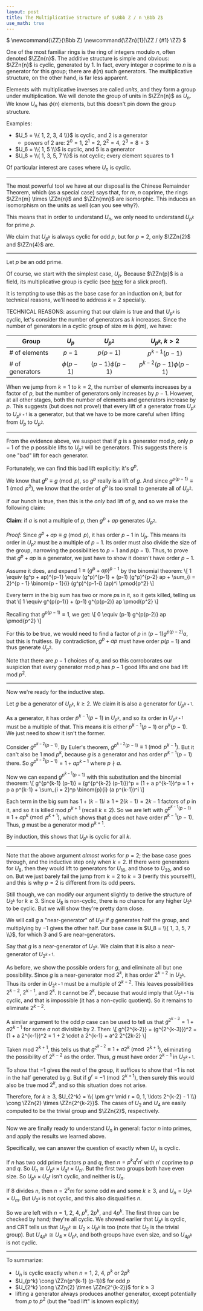 ```yaml
---
layout: post
title: The Multiplicative Structure of $\Bbb Z / n \Bbb Z$
use_math: true
---
```

$
\newcommand{\ZZ}{\Bbb Z}
\newcommand{\ZZn}[1]{\ZZ / {#1} \ZZ}
$

One of the most familiar rings is the ring of integers modulo $n$, often denoted $\ZZn{n}$. The additive structure is simple and obvious: $\ZZn{n}$ is cyclic, generated by $1$. In fact, every integer $a$ coprime to $n$ is a generator for this group; there are $\phi(n)$ such generators. The multiplicative structure, on the other hand, is far less apparent.

Elements with multiplicative inverses are called *units*, and they form a group under multiplication. We will denote the group of units in $\ZZn{n}$ as $U_n$. We know $U_n$ has $\phi(n)$ elements, but this doesn't pin down the group structure.

Examples:
 - $U_5 = \\{ 1, 2, 3, 4 \\}$ is cyclic, and $2$ is a generator
   - powers of $2$ are: $2^0 = 1$, $2^1 = 2$, $2^2 = 4$, $2^3 = 8 = 3$
 - $U_6 = \\{ 1, 5 \\}$ is cyclic, and $5$ is a generator
 - $U_8 = \\{ 1, 3, 5, 7 \\}$ is not cyclic; every element squares to $1$

Of particular interest are cases where $U_n$ is cyclic.

---

The most powerful tool we have at our disposal is the Chinese Remainder Theorem, which (as a special case) says that, for $m$, $n$ coprime, the rings $\ZZn{m} \times \ZZn{n}$ and $\ZZn{mn}$ are isomorphic. This induces an isomorphism on the units as well (can you see why?).

This means that in order to understand $U_n$, we only need to understand $U_{p^k}$ for prime $p$.

We claim that $U_{p^k}$ is always cyclic for odd $p$, but for $p = 2$, only $\ZZn{2}$ and $\ZZn{4}$ are.

---

Let $p$ be an odd prime.

Of course, we start with the simplest case, $U_p$. Because $\ZZn{p}$ is a field, its multiplicative group is cyclic (see [here](https://math.stackexchange.com/a/59911/55540) for a slick proof).

It is tempting to use this as the base case for an induction on $k$, but for technical reasons, we'll need to address $k = 2$ specially.

TECHNICAL REASONS: assuming that our claim is true and that $U_{p^k}$ is cyclic, let's consider the number of generators as $k$ increases. Since the number of generators in a cyclic group of size $m$ is $\phi(m)$, we have:

| Group           | $U_p$       | $U_{p^2}$         | $U_{p^k}$, $k > 2$        |
|-----------------|:-----------:|:-----------------:|:-------------------------:|
| # of elements   | $p - 1$     | $p(p-1)$          | $p^{k-1} (p-1)$           |
| # of generators | $\phi(p-1)$ | $(p-1) \phi(p-1)$ | $p^{k-2} (p-1) \phi(p-1)$ |

When we jump from $k = 1$ to $k = 2$, the number of elements increases by a factor of $p$, but the number of generators only increases by $p - 1$. However, at all other stages, both the number of elements and generators increase by $p$. This suggests (but does not prove!) that every lift of a generator from $U_{p^k}$ to $U_{p^{k+1}}$ is a generator, but that we have to be more careful when lifting from $U_p$ to $U_{p^2}$.

---

From the evidence above, we suspect that if $g$ is a generator mod $p$, only $p-1$ of the $p$ possible lifts to $U_{p^2}$ will be generators. This suggests there is one "bad" lift for each generator.

Fortunately, we can find this bad lift explicitly: it's $g^p$.

We know that $g^p \equiv g \pmod{p}$, so $g^p$ really is a lift of $g$. And since $g^{p(p-1)} \equiv 1 \pmod{p^2}$, we know that the order of $g^p$ is too small to generate all of $U_{p^2}$.

If our hunch is true, then this is the *only* bad lift of $g$, and so we make the following claim:

**Claim**: if $a$ is not a multiple of $p$, then $g^p + ap$ generates $U_{p^2}$.

*Proof*: Since $g^p + ap \equiv g \pmod{p}$, it has order $p-1$ in $U_p$. This means its order in $U_{p^2}$ must be a multiple of $p-1$. Its order must also divide the size of the group, narrowing the possibilities to $p-1$ and $p(p-1)$. Thus, to prove that $g^p + ap$ is a generator, we just have to show it doesn't have order $p-1$.

Assume it does, and expand $1 \equiv (g^p + ap)^{p-1}$ by the binomial theorem:
\\[ 1 \equiv (g^p + ap)^{p-1} \equiv (g^p)^{p-1} + (p-1) (g^p)^{p-2} ap + \sum_{i = 2}^{p - 1} \binom{p - 1}{i} (g^p)^{p-1-i} (ap)^i \pmod{p^2} \\]

Every term in the big sum has two or more $p$s in it, so it gets killed, telling us that
\\[ 1 \equiv g^{p(p-1)} + (p-1) g^{p(p-2)} ap \pmod{p^2} \\]

Recalling that $g^{p(p-1)} \equiv 1$, we get:
\\[ 0 \equiv (p-1) g^{p(p-2)} ap \pmod{p^2} \\]

For this to be true, we would need to find a factor of $p$ in $(p-1) g^{p(p-2)} a$, but this is fruitless. By contradiction, $g^p + ap$ must have order $p(p-1)$ and thus generate $U_{p^2}$.

Note that there are $p-1$ choices of $a$, and so this corroborates our suspicion that every generator mod $p$ has $p-1$ good lifts and one bad lift mod $p^2$.

---

Now we're ready for the inductive step.

Let $g$ be a generator of $U_{p^k}$, $k \ge 2$. We claim it is also a generator for $U_{p^{k+1}}$.

As a generator, it has order $p^{k-1} (p-1)$ in $U_{p^k}$, and so its order in $U_{p^{k+1}}$ must be a multiple of that. This means it is either $p^{k-1} (p - 1)$ or $p^k (p - 1)$. We just need to show it isn't the former.

Consider $g^{p^{k-2} (p-1)}$. By Euler's theorem, $g^{p^{k-2} (p-1)} \equiv 1 \pmod{p^{k-1}}$. But it can't also be $1$ mod $p^k$, because $g$ is a generator and has order $p^{k-1} (p-1)$ there. So $g^{p^{k-2} (p-1)} = 1 + a p^{k-1}$ where $p \nmid a$.

Now we can expand $g^{p^{k-1} (p-1)}$ with this substitution and the binomial theorem:
\\[ g^{p^{k-1} (p-1)} = (g^{p^{k-2} (p-1)})^p = (1 + a p^{k-1})^p = 1 + p a p^{k-1} + \sum_{i = 2}^p \binom{p}{i} (a p^{k-1})^i \\]

Each term in the big sum has $1 + (k-1)i \ge 1 + 2(k-1) = 2k-1$ factors of $p$ in it, and so it is killed mod $p^{k+1}$ (recall $k \ge 2$). So we are left with $g^{p^{k-1} (p-1)} \equiv 1 + a p^k \pmod{p^{k+1}}$, which shows that $g$ does not have order $p^{k-1} (p - 1)$. Thus, $g$ must be a generator mod $p^{k+1}$.

By induction, this shows that $U_{p^k}$ is cyclic for all $k$.

---

Note that the above argument *almost* works for $p = 2$; the base case goes through, and the inductive step only when $k = 2$. If there were generators for $U_8$, then they would lift to generators for $U_{16}$, and those to $U_{32}$, and so on. But we just barely fail the jump from $k = 2$ to $k = 3$ (verify this yourself!), and this is why $p = 2$ is different from its odd peers.

Still though, we can modify our argument slightly to derive the structure of $U_{2^k}$ for $k \ge 3$. Since $U_8$ is non-cyclic, there is no chance for any higher $U_{2^k}$ to be cyclic. But we will show they're pretty darn close.

We will call $g$ a "near-generator" of $U_{2^k}$ if $g$ generates half the group, and multiplying by $-1$ gives the other half. Our base case is $U_8 = \\{ 1, 3, 5, 7 \\}$, for which $3$ and $5$ are near-generators.

Say that $g$ is a near-generator of $U_{2^k}$. We claim that it is also a near-generator of $U_{2^{k+1}}$.

As before, we show the possible orders for $g$, and eliminate all but one possibility. Since $g$ is a near-generator mod $2^k$, it has order $2^{k-2}$ in $U_{2^k}$. Thus its order in $U_{2^{k+1}}$ must be a multiple of $2^{k-2}$. This leaves possibilities $2^{k-2}$, $2^{k-1}$, and $2^k$. It cannot be $2^k$, because that would imply that $U_{2^{k+1}}$ is cyclic, and that is impossible (it has a non-cyclic quotient). So it remains to eliminate $2^{k-2}$.

A similar argument to the odd $p$ case can be used to tell us that $g^{2^{k-3}} = 1 + a 2^{k-1}$ for some $a$ not divisible by $2$. Then:
\\[ g^{2^{k-2}} = (g^{2^{k-3}})^2 = (1 + a 2^{k-1})^2 = 1 + 2 \cdot a 2^{k-1} + a^2 2^{2k-2} \\]

Taken mod $2^{k+1}$, this tells us that $g^{2^{k-2}} \equiv 1 + a 2^k \pmod{2^{k+1}}$, eliminating the possibility of $2^{k-2}$ as the order. Thus, $g$ must have order $2^{k-1}$ in $U_{2^{k+1}}$.

To show that $-1$ gives the rest of the group, it suffices to show that $-1$ is not in the half generated by $g$. But if $g^r \equiv -1 \pmod{2^{k+1}}$, then surely this would also be true mod $2^k$, and so this situation does not arise.

Therefore, for $k \ge 3$, $U_{2^k} = \\{ \pm g^r \mid r = 0, 1, \ldots 2^{k-2} - 1 \\} \cong \ZZn{2} \times \ZZn{2^{k-2}}$. The cases of $U_2$ and $U_4$ are easily computed to be the trivial group and $\ZZn{2}$, respectively.

---

Now we are finally ready to understand $U_n$ in general: factor $n$ into primes, and apply the results we learned above.

Specifically, we can answer the question of exactly when $U_n$ is cyclic.

If $n$ has two odd prime factors $p$ and $q$, then $n = p^k q^\ell n'$ with $n'$ coprime to $p$ and $q$. So $U_n \cong U_{p^k} \times U_{q^\ell} \times U_{n'}$. But the first two groups both have even size. So $U_{p^k} \times U_{q^\ell}$ isn't cyclic, and neither is $U_n$.

If $8$ divides $n$, then $n = 2^k m$ for some odd $m$ and some $k \ge 3$, and $U_n = U_{2^k} \times U_m$. But $U_{2^k}$ is not cyclic, and this also disqualifies $n$.

So we are left with $n = 1$, $2$, $4$, $p^k$, $2p^k$, and $4p^k$. The first three can be checked by hand; they're all cyclic. We showed earlier that $U_{p^k}$ is cyclic, and CRT tells us that $U_{2p^k} \cong U_2 \times U_{p^k}$ is too (note that $U_2$ is the trivial group). But $U_{4p^k} \cong U_4 \times U_{p^k}$, and both groups have even size, and so $U_{4p^k}$ is not cyclic.

---

To summarize:
 - $U_n$ is cyclic exactly when $n = 1$, $2$, $4$, $p^k$ or $2p^k$
 - $U_{p^k} \cong \ZZn{p^{k-1} (p-1)}$ for odd $p$
 - $U_{2^k} \cong \ZZn{2} \times \ZZn{2^{k-2}}$ for $k \ge 3$
 - lifting a generator always produces another generator, except potentially from $p$ to $p^2$ (but the "bad lift" is known explicitly)